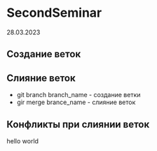 # SecondSeminar
28.03.2023
## Создание веток

## Слияние веток
* git branch branch_name - создание ветки
* gir merge brance_name - слияние веток
## Конфликты при слиянии веток



hello world
